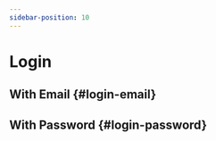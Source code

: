 ```yaml
---
sidebar-position: 10
---
```


# Login

## With Email {#login-email}

## With Password {#login-password}
